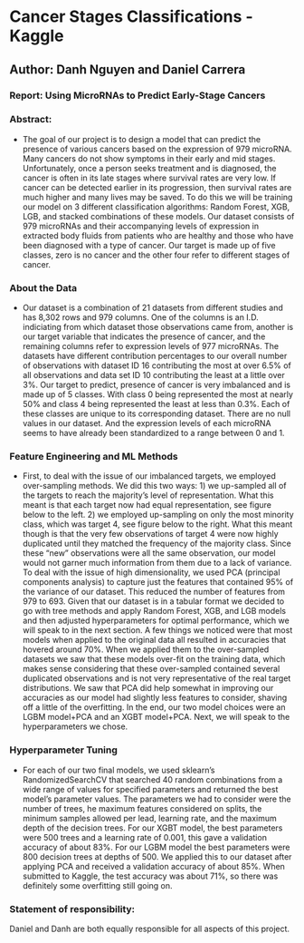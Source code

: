 # Cancer Stages Classifications - Kaggle

## Author: Danh Nguyen and Daniel Carrera

### Report: Using MicroRNAs to Predict Early-Stage Cancers
### Abstract:
- The goal of our project is to design a model that can predict the presence of various cancers based on the expression of 979 microRNA. Many cancers do not show symptoms in their early and mid stages. Unfortunately, once a person seeks treatment and is diagnosed, the cancer is often in its late stages where survival rates are very low. If cancer can be detected earlier in its progression, then survival rates are much higher and many lives may be saved.
To do this we will be training our model on 3 different classification algorithms: Random Forest, XGB, LGB, and stacked combinations of these models. Our dataset consists of 979 microRNAs and their accompanying levels of expression in extracted body fluids from patients who are healthy and those who have been diagnosed with a type of cancer. Our target is made up of five classes, zero is no cancer and the other four refer to different stages of cancer.

### About the Data
- Our dataset is a combination of 21 datasets from different studies and has 8,302 rows and 979 columns. One of the columns is an I.D. indiciating from which dataset those observations came from, another is our target variable that indicates the presence of cancer, and the remaining columns refer to expression levels of 977 microRNAs. The datasets have different contribution percentages to our overall number of observations with dataset ID 16 contributing the most at over 6.5% of all observations and data set ID 10 contributing the least at a little over 3%. Our target to predict, presence of cancer is very imbalanced and is made up of 5 classes. With class 0 being represented the most at nearly 50% and class 4 being represented the least at less than 0.3%. Each of these classes are unique to its corresponding dataset. There are no null values in our dataset. And the expression levels of each microRNA seems to have already been standardized to a range between 0 and 1.


### Feature Engineering and ML Methods
- First, to deal with the issue of our imbalanced targets, we employed over-sampling methods. We did this two ways: 1) we up-sampled all of the targets to reach the majority’s level of representation. What this meant is that each target now had equal representation, see figure below to the left. 2) we employed up-sampling on only the most minority class, which was target 4, see figure below to the right. What this meant though is that the very few observations of target 4 were now highly duplicated until they matched the frequency of the majority class.
Since these “new” observations were all the same observation, our model would not garner much information from them due to a lack of variance.
To deal with the issue of high dimensionality, we used PCA (principal components analysis) to capture just the features that contained 95% of the variance of our dataset. This reduced the number of features from 979 to 693.
Given that our dataset is in a tabular format we decided to go with tree methods and apply Random Forest, XGB, and LGB models and then adjusted hyperparameters for optimal performance, which we will speak to in the next section. A few things we noticed were that most models when applied to the original data all resulted in accuracies that hovered around 70%. When we applied them to the over-sampled datasets we saw that these models over-fit on the training data, which makes sense considering that these over-sampled contained several duplicated observations and is not very representative of the real target distributions. We saw that PCA did help somewhat in improving our accuracies as our model had slightly less features to consider, shaving off a little of the overfitting.
In the end, our two model choices were an LGBM model+PCA and an XGBT model+PCA. Next, we will speak to the hyperparameters we chose.

### Hyperparameter Tuning
- For each of our two final models, we used sklearn’s RandomizedSearchCV that searched 40 random combinations from a wide range of values for specified parameters and returned the best model’s parameter values. The parameters we had to consider were the number of trees, he maximum features considered on splits, the minimum samples allowed per lead, learning rate, and the maximum depth of the decision trees. For our XGBT model, the best parameters were 500 trees and a learning rate of 0.001, this gave a validation accuracy of about 83%. For our LGBM model the best parameters were 800 decision trees at depths of 500. We applied this to our dataset after applying PCA and received a validation accuracy of about 85%. When submitted to Kaggle, the test accuracy was about 71%, so there was definitely some overfitting still going on.

### Statement of responsibility:
Daniel and Danh are both equally responsible for all aspects of this project.
